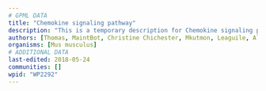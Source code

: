 ```yaml
---
# GPML DATA
title: "Chemokine signaling pathway"
description: "This is a temporary description for Chemokine signaling pathway"
authors: [Thomas, MaintBot, Christine Chichester, Mkutmon, Leaguile, AlexanderPico, Jmelius, Khanspers, AMTan]
organisms: [Mus musculus]
# ADDITIONAL DATA
last-edited: 2018-05-24
communities: []
wpid: "WP2292"
---
```


